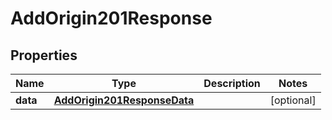 

# AddOrigin201Response


## Properties

| Name | Type | Description | Notes |
|------------ | ------------- | ------------- | -------------|
|**data** | [**AddOrigin201ResponseData**](AddOrigin201ResponseData.md) |  |  [optional] |



